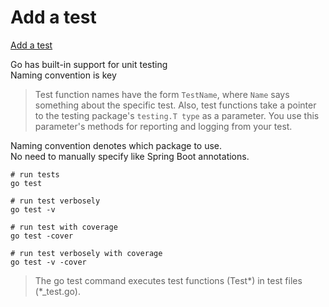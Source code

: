 # Add a test
[Add a test](https://go.dev/doc/tutorial/add-a-test)

Go has built-in support for unit testing  
Naming convention is key  

> Test function names have the form `TestName`, where `Name` says something about the specific test. 
> Also, test functions take a pointer to the testing package's `testing.T type` as a parameter. 
> You use this parameter's methods for reporting and logging from your test.

Naming convention denotes which package to use.  
No need to manually specify like Spring Boot annotations.  

```shell
# run tests
go test

# run test verbosely
go test -v

# run test with coverage
go test -cover

# run test verbosely with coverage
go test -v -cover
```

> The go test command executes test functions (Test*) in test files (*_test.go).